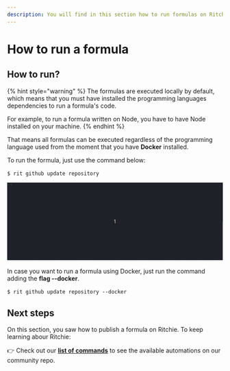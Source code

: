 ```yaml
---
description: You will find in this section how to run formulas on Ritchie.
---
```


# How to run a formula

## How to run?

{% hint style="warning" %}
The formulas are executed locally by default, which means that you must have installed the programming languages dependencies to run a formula's code. 

For example, to run a formula written on Node, you have to have Node installed on your machine. 
{% endhint %}

That means all formulas can be executed regardless of the programming language used from the moment that you have **Docker** installed.

To run the formula, just use the command below:

```text
$ rit github update repository
```

![](../.gitbook/assets/rit-update-repo-3.gif)

In case you want to run a formula using Docker, just run the command adding the **flag --docker**.

```text
$ rit github update repository --docker
```

## Next steps 

On this section, you saw how to publish a formula on Ritchie. To keep learning abour Ritchie: 

👉 Check out our [**list of commands**](../developer/list-of-commands.md) to see the available automations on our community repo. 

